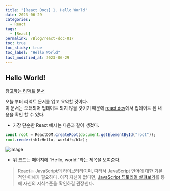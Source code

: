 ```yaml
---
title: "[React Docs] 1. Hello World"
date: 2023-06-29
categories:
  - React
tags:
  - [React]
permalink: /Blog/react-doc-01/
toc: true
toc_sticky: true
toc_label: "Hello World"
last_modified_at: 2023-06-29
---
```


## Hello World!

[참고하는 리액트 문서](https://ko.legacy.reactjs.org/docs/hello-world.html)

오늘 부터 리액트 문서를 읽고 요약할 것이다.  
이 문서는 오래되어 업데이트 되지 않을 것이기 때문에 [react.dev](https://react.dev)에서 업데이트 된 내용을 확인 할 수 있다.

- 가장 단순한 React 예시는 다음과 같이 생겼다.

```js
const root = ReactDOM.createRoot(document.getElementById("root"));
root.render(<h1>Hello, world!</h1>);
```

![image](https://github.com/tamoimi/tami-portfolio/assets/100749520/6dea3f3c-5dc7-4d64-a7fa-9f055e9e2637)

- 위 코드는 페이지에 “Hello, world!”라는 제목을 보여준다.

> React는 JavaScript의 라이브러리이며, 따라서 JavaScript 언어에 대한 기본적인 이해가 필요하다. 아직 자신이 없다면, [JavaScript 튜토리얼 살펴보기](https://developer.mozilla.org/ko/docs/A_re-introduction_to_JavaScript)를 통해 자신의 지식수준을 확인하길 권장한다.
